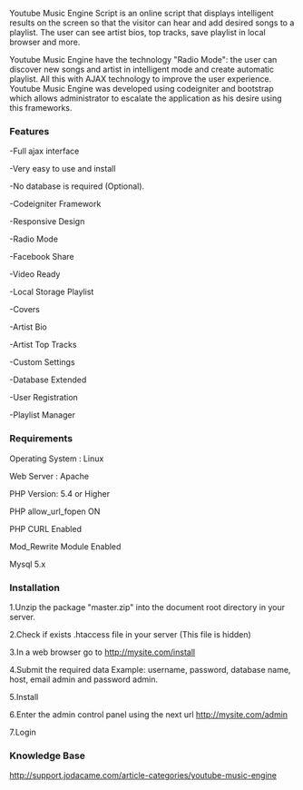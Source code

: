 Youtube Music Engine Script is an online script that displays intelligent results on the screen so that the visitor can hear and add desired songs to a playlist. The user can see artist bios, top tracks, save playlist in local browser and more.


Youtube Music Engine have the technology "Radio Mode": the user can discover new songs and artist in intelligent mode and create automatic playlist. All this with AJAX technology to improve the user experience. Youtube Music Engine was developed using codeigniter and bootstrap which allows administrator to escalate the application as his desire using this frameworks.

### Features



-Full ajax interface

-Very easy to use and install

-No database is required (Optional).

-Codeigniter Framework

-Responsive Design

-Radio Mode

-Facebook Share

-Video Ready

-Local Storage Playlist

-Covers

-Artist Bio

-Artist Top Tracks

-Custom Settings

-Database Extended

-User Registration

-Playlist Manager




### Requirements


Operating System : Linux

Web Server : Apache

PHP Version: 5.4 or Higher

PHP allow_url_fopen ON

PHP CURL Enabled

Mod_Rewrite Module Enabled

Mysql 5.x



### Installation

1.Unzip the package "master.zip" into the document root directory in your
server.

2.Check if exists .htaccess file in your server (This file is hidden)

3.In a web browser go to http://mysite.com/install

4.Submit the required data Example: username, password, database name,
host, email admin and password admin.

5.Install

6.Enter the admin control panel using the next url http://mysite.com/admin

7.Login


### Knowledge Base

http://support.jodacame.com/article-categories/youtube-music-engine